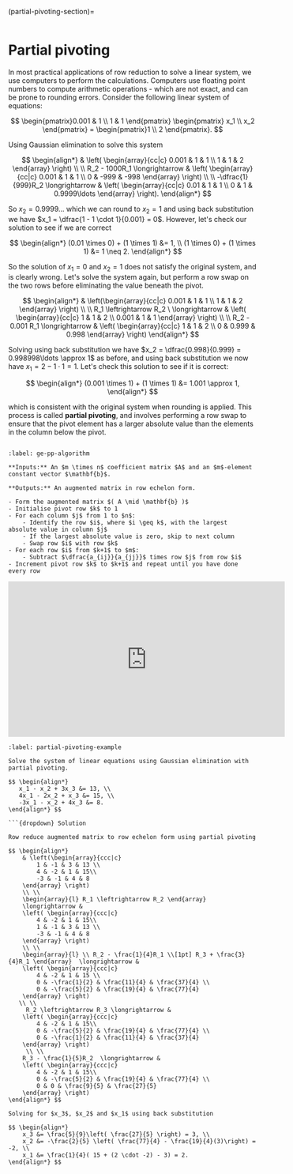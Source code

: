 (partial-pivoting-section)=

```{index} Partial pivoting
```

# Partial pivoting

In most practical applications of row reduction to solve a linear system, we use computers to perform the calculations. Computers use floating point numbers to compute arithmetic operations - which are not exact, and can be prone to rounding errors. Consider the following linear system of equations:

$$ \begin{pmatrix}0.001 & 1 \\ 1 & 1 \end{pmatrix}
\begin{pmatrix} x_1 \\ x_2 \end{pmatrix} =
\begin{pmatrix}1 \\ 2 \end{pmatrix}. $$

Using Gaussian elimination to solve this system

$$ \begin{align*}
    & \left( \begin{array}{cc|c}
        0.001 & 1 & 1 \\
        1 & 1 & 2
    \end{array} \right)
    \\ \\
     R_2 - 1000R_1 \longrightarrow &
    \left( \begin{array}{cc|c}
        0.001 & 1 & 1 \\
        0 & -999 & -998
    \end{array} \right)
    \\ \\
    -\dfrac{1}{999}R_2 \longrightarrow &
    \left( \begin{array}{cc|c}
        0.01 & 1 & 1 \\
        0 & 1 & 0.9999\ldots
    \end{array} \right).
\end{align*} $$

So $x_2 = 0.9999\ldots$ which we can round to $x_2 = 1$ and using back substitution we have $x_1 = \dfrac{1 - 1 \cdot 1}{0.001} = 0$. However, let's check our solution to see if we are correct

$$ \begin{align*}
    (0.01 \times 0) + (1 \times 1) &= 1, \\
    (1 \times 0) + (1 \times 1) &= 1 \neq 2.
\end{align*} $$

So the solution of $x_1 = 0$ and $x_2 = 1$ does not satisfy the original system, and is clearly wrong. Let's solve the system again, but perform a row swap on the two rows before eliminating the value beneath the pivot.

$$ \begin{align*}
    & \left(\begin{array}{cc|c}
        0.001 & 1 & 1 \\
        1 & 1 & 2
    \end{array} \right)
    \\ \\
    R_1 \leftrightarrow R_2  \ \longrightarrow &
    \left( \begin{array}{cc|c}
        1 & 1 & 2 \\
        0.001 & 1 & 1
    \end{array} \right)
	 \\ \\
     R_2 - 0.001 R_1  \longrightarrow &
    \left( \begin{array}{cc|c}
        1 & 1 & 2 \\
        0 & 0.999 & 0.998
    \end{array} \right)
\end{align*} $$

Solving using back substitution we have $x_2 = \dfrac{0.998}{0.999} = 0.998998\ldots \approx 1$ as before, and using back substitution we now have $x_1 = 2 - 1 \cdot 1 = 1$. Let's check this solution to see if it is correct:

$$ \begin{align*}
    (0.001 \times 1) + (1 \times 1) &= 1.001 \approx 1,
\end{align*} $$

which is consistent with the original system when rounding is applied. This process is called **partial pivoting**, and involves performing a row swap to ensure that the pivot element has a larger absolute value than the elements in the column below the pivot.

```{index} Partial pivoting ; algorithm
```

````{prf:algorithm} Gaussian elimination with partial pivoting
:label: ge-pp-algorithm

**Inputs:** An $m \times n$ coefficient matrix $A$ and an $m$-element constant vector $\mathbf{b}$.

**Outputs:** An augmented matrix in row echelon form.

- Form the augmented matrix $( A \mid \mathbf{b} )$
- Initialise pivot row $k$ to 1
- For each column $j$ from 1 to $n$:
    - Identify the row $i$, where $i \geq k$, with the largest absolute value in column $j$
    - If the largest absolute value is zero, skip to next column
    - Swap row $i$ with row $k$
- For each row $i$ from $k+1$ to $m$:
    - Subtract $\dfrac{a_{ij}}{a_{jj}}$ times row $j$ from row $i$
- Increment pivot row $k$ to $k+1$ and repeat until you have done every row
````

<iframe width="560" height="315" src="https://www.youtube.com/embed/JsDUwQUe3jo?si=WTv6Lo96eZZJL7oO" title="YouTube video player" frameborder="0" allow="accelerometer; autoplay; clipboard-write; encrypted-media; gyroscope; picture-in-picture; web-share" referrerpolicy="strict-origin-when-cross-origin" allowfullscreen></iframe>

```{prf:example}
:label: partial-pivoting-example

Solve the system of linear equations using Gaussian elimination with partial pivoting.

$$ \begin{align*}
   x_1 - x_2 + 3x_3 &= 13, \\
   4x_1 - 2x_2 + x_3 &= 15, \\
   -3x_1 - x_2 + 4x_3 &= 8.
\end{align*} $$

```{dropdown} Solution

Row reduce augmented matrix to row echelon form using partial pivoting

$$ \begin{align*}
    & \left(\begin{array}{ccc|c}
        1 & -1 & 3 & 13 \\
        4 & -2 & 1 & 15\\
        -3 & -1 & 4 & 8
    \end{array} \right)
	\\ \\    
	\begin{array}{l} R_1 \leftrightarrow R_2 \end{array} 
    \longrightarrow &
    \left( \begin{array}{ccc|c}
        4 & -2 & 1 & 15\\
        1 & -1 & 3 & 13 \\
        -3 & -1 & 4 & 8
    \end{array} \right)
    \\ \\
    \begin{array}{l} \\ R_2 - \frac{1}{4}R_1 \\[1pt] R_3 + \frac{3}{4}R_1 \end{array}  \longrightarrow &
    \left( \begin{array}{ccc|c}
        4 & -2 & 1 & 15 \\
        0 & -\frac{1}{2} & \frac{11}{4} & \frac{37}{4} \\
        0 & -\frac{5}{2} & \frac{19}{4} & \frac{77}{4}
    \end{array} \right)
   \\ \\
     R_2 \leftrightarrow R_3 \longrightarrow &
    \left( \begin{array}{ccc|c}
        4 & -2 & 1 & 15\\
        0 & -\frac{5}{2} & \frac{19}{4} & \frac{77}{4} \\
        0 & -\frac{1}{2} & \frac{11}{4} & \frac{37}{4}
    \end{array} \right)
     \\ \\
    R_3 - \frac{1}{5}R_2  \longrightarrow &
    \left( \begin{array}{ccc|c}
        4 & -2 & 1 & 15\\
        0 & -\frac{5}{2} & \frac{19}{4} & \frac{77}{4} \\
        0 & 0 & \frac{9}{5} & \frac{27}{5}
    \end{array} \right)
\end{align*} $$

Solving for $x_3$, $x_2$ and $x_1$ using back substitution

$$ \begin{align*}
    x_3 &= \frac{5}{9}\left( \frac{27}{5} \right) = 3, \\
    x_2 &= -\frac{2}{5} \left( \frac{77}{4} - \frac{19}{4}(3)\right) = -2, \\
    x_1 &= \frac{1}{4}( 15 + (2 \cdot -2) - 3) = 2.
\end{align*} $$
```
